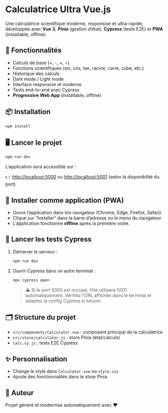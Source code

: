 # Calculatrice Ultra Vue.js

Une calculatrice scientifique moderne, responsive et ultra-rapide, développée avec **Vue 3**, **Pinia** (gestion d’état), **Cypress** (tests E2E) et **PWA** (installable, offline).

## 🚀 Fonctionnalités
- Calculs de base (+, -, ×, ÷)
- Fonctions scientifiques (sin, cos, tan, racine, carré, cube, etc.)
- Historique des calculs
- Dark mode / Light mode
- Interface responsive et moderne
- Tests end-to-end avec Cypress
- **Progressive Web App** (installable, offline)

## 📦 Installation

```bash
npm install
```

## 🖥️ Lancer le projet

```bash
npm run dev
```

L’application sera accessible sur :

👉 [http://localhost:5000](http://localhost:5000) ou [http://localhost:5001](http://localhost:5001) (selon la disponibilité du port)

## 📲 Installer comme application (PWA)
- Ouvre l’application dans ton navigateur (Chrome, Edge, Firefox, Safari).
- Clique sur “Installer” dans la barre d’adresse ou le menu du navigateur.
- L’application fonctionne **offline** après la première visite.

## 🧪 Lancer les tests Cypress

1. Démarrer le serveur :
   ```bash
   npm run dev
   ```
2. Ouvrir Cypress dans un autre terminal :
   ```bash
   npx cypress open
   ```
   > ⚠️ Si le port 5000 est occupé, Vite utilisera 5001 automatiquement. Vérifiez l’URL affichée dans le terminal et adaptez la config Cypress si besoin.

## 🗂️ Structure du projet
- `src/components/Calculator.vue` : composant principal de la calculatrice
- `src/store/calculator.js` : store Pinia (état/calculs)
- `calc.cy.js` : tests E2E Cypress

## ✨ Personnalisation
- Change le style dans `Calculator.vue` ou `style.css`
- Ajoute des fonctionnalités dans le store Pinia

## 📝 Auteur
Projet généré et modernisé automatiquement avec ❤️

